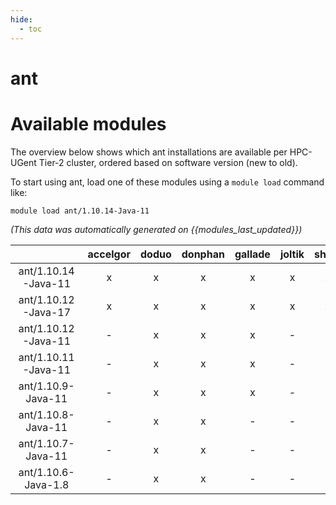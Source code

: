 ```yaml
---
hide:
  - toc
---
```


ant
===

# Available modules


The overview below shows which ant installations are available per HPC-UGent Tier-2 cluster, ordered based on software version (new to old).

To start using ant, load one of these modules using a `module load` command like:

```shell
module load ant/1.10.14-Java-11
```

*(This data was automatically generated on {{modules_last_updated}})*  

| |accelgor|doduo|donphan|gallade|joltik|shinx|skitty|
| :---: | :---: | :---: | :---: | :---: | :---: | :---: | :---: |
|ant/1.10.14-Java-11|x|x|x|x|x|x|x|
|ant/1.10.12-Java-17|x|x|x|x|x|x|x|
|ant/1.10.12-Java-11|-|x|x|x|-|x|-|
|ant/1.10.11-Java-11|-|x|x|x|-|-|-|
|ant/1.10.9-Java-11|-|x|x|x|-|-|-|
|ant/1.10.8-Java-11|-|x|x|-|-|-|-|
|ant/1.10.7-Java-11|-|x|x|-|-|-|-|
|ant/1.10.6-Java-1.8|-|x|x|-|-|-|-|
